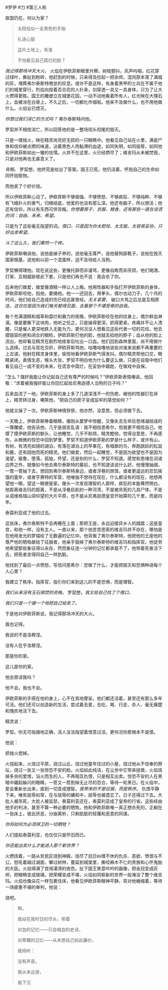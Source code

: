 #罗伊 #刀 #第三人称 

故国仍在，何以为家？

> 
> 太阳恰似一支黑色的手指
> 
> 扎进心脏
> 
> 这片土地上，有谁
> 
> 不怕看见自己腐烂的脸？
> 

 

*我记得那场冲天大火。* 火焰在伊欧菲斯眼里升腾，树枝颤抖，风声呜咽，红花穿过绿叶，撕扯到粉碎，他赶到的时候，只来得及捡起一把余烬，混同原本落了满城的灰，埋葬弗尔泰斯特倦怠的叹息。或许不是这样，有身着黑甲的士兵在不属于他们的城里穿行，烈焰向捏着百合花的人扑来，剑穿透一具又一具身体，只为了让大火燃得更胜。国王的雕塑立在城堡花园，一动不动地看着所有人，红光映在大理石上，血被涂在白骨上，不久之后，一切都化作烟垢。他来不及做什么，也不用他做什么，火焰业已熄灭。

*你想过我们消亡的方式吗？* 弗尔泰斯特问他。

罗契并不相信消亡，所以回答他的是一整场彻头彻尾的毁灭。

只是一缕烛火，映在精灵尚完好无损的一只眼睛中。他看见自己站在火里，满是尸体和信仰被点燃的味道，沾着黑色人肉黏滞的血迹，如同失明，如同屈辱，如同他和伊欧菲斯如出一辙的怯懦。火并不在这里，火已经燃尽了；维吉玛从未被焚毁，只是对他再也无甚意义了。

*背叛。* 罗契想，他终究是给出了答案。国王已死，他仍活着，怀抱自己的生命如同怀抱赃物。

而他卖了个好价钱。

所以伊欧菲斯心动了。伊欧菲斯不够倔强、不够愤怒、不够疯狂、不够纯粹、不够有飞蛾扑火的勇气，归根结底，他爱的也没有那么深。他还有脑子，所以想活；他还有信仰，所以有东西可供背叛。*你想要房子、衣服、粮食，还有那些一直在说谎的词：自由、未来、希望。*

只是为了这些毫无指望的词。*借口，只是因为你太胆怯、太无能、太容易妥协，只好出卖希望。*

*斗了这么久，我们果然一个样。*

伊欧菲斯嘲讽他，说他是婊子养的，说他毫无尊严，说他替狗舔靴子，说他在毁灭国家根基，说他和以前一个混蛋样，迫不及待给人当狗。

罗契懒得理他。现在说这些，更像托辞而非谩骂，更像自欺而非厌烦，他们喝酒、打架、互相威胁彼此下套，只是他们再也不说：我会杀了你。

后来他们做爱，做爱像酒精一样让人上瘾。他用性器和手指打开伊欧菲斯的身体，伊欧菲斯咬他，掐他，要捅他。他一一还回去，用拳头，偶尔也动刀子，几个月的时间，他们给自己造成的伤已经远甚曾经。*无关紧要，* 破口大骂之后总是互相原谅，*这仅仅是因为我们每天都得见面，去看那个不堪受辱的自我。*

每个充满酒精和烟草和糜烂和暴力的夜晚，伊欧菲斯咬在他的纹身上，偶尔鲜血淋漓，像是要撕下这块肉，他听之任之，只是操得更深，抓得更紧。疼痛并不让人清醒，只是催人更深地跌入无能为力，更何况没人想看见这些代表一切的花纹。他去摸毁容的疤和闭合的眼睑，伊欧菲斯打他的脸，他就去掐他的脖子；血从他的脸上流出，他却看见精灵在剧烈地痉挛后吐出一口血。他们回到森林里面，尚不用做什么选择。过去与现在交织，伊欧菲斯骂他，咕噜咕噜地说些对谁来说都不再重要的上古语，他射在精灵身体里，愉悦地看伊欧菲斯气得发抖。偶尔精灵帮他口交，眼睛紧闭，表情生恶，喉头大张，罗契不明白他为什么要这么做，只是在自毁中他们看见自己一成不变的未来，在谎言中腐烂，在妥协中踉跄，在做戏中自保。

“怎么？强奸我能让你记起自己还有尊严的时候吗？”伊欧菲斯表情嘲讽，他回敬：“求着被我强奸能让你回忆起给尼弗迦德人当狗的日子吗？”

后来血流了一地，伊欧菲斯的身上多了几道深浅不一的伤疤，被他的性器钉在床上，精灵转过身，嘲笑他，“把自己的房子变成监牢的感觉如何？”

他就又操了一次。伊欧菲斯神情恹恹，他亦然，没意思，但必须做下去。

一天晚上，伊欧菲斯睁着眼睛，像刚从噩梦中惊醒，又像失去生命后思绪凝结成的一尊雕塑，他告诉他，几乎是胡言乱语：我不相信恩希尔，但我更不相信自己。他摸了摸伊欧菲斯的额头，让他睡觉，几乎不耐烦。精灵瞪他，觉得没意思，不再感伤，从微微的惊恐中回到梦里。罗契不知道伊欧菲斯的梦是什么样子，或许有山，有树，有清亮如镜的湖泊，有落在湖泊上的苹果花，有唱歌的鸟，奔跑跳跃的松鼠和鹿，还有因他而死的精灵。他们做爱，然后一起睡觉，不是因为欲望也不是因为渴望，疲惫，堕落，孤独，怀望，还是别的什么，罗契不知道。感觉和思绪在词语边界之外，就像如今他去弗尔泰斯特的墓前，也不知道该说什么好。他慢慢抽烟，一管一管抽下去，想回到弗尔泰斯特身边，或者浮巷的旅馆，或者更遥远的忍饥挨饿的童年，或者亨赛特的军营，他唯独不想待在现在，什么都没有的现在，他想再望他一眼，望这一眼便是家。像头一次发现理智的人那样，疯狂的本能蓦然明白，他距离维吉玛的距离，不是从浮巷启航的一畔河湾，不是被吊死的几具尸体，不是从诺维格瑞山洞仰望的大片平原，也不是从尼弗迦德皇宫开始算的几千里，而是四年。

泰莫利亚成了他的过去。

这张床，弗尔泰斯特不会再睡在上面；那把王座，永远迎接异乡人的践踏；这座皇宫，和他一样，没有主人。一直以来，那个他苦苦思索的维吉玛并不存在，哪怕是在他用发光的梦描绘了无数遍的记忆中。他背叛了弗尔泰斯特，他把他的王座他的尊严他的牺牲献给了征服者，他亲手毁掉了弗尔泰斯特的维吉玛和指挥官。他徒劳地希望那些象征得以永存，然而象征连一分钟的记忆都承载不了，他带着死者活下去，把死者变得同自己一样肮脏。

他找到了最后一点愤怒，写信问恩希尔：您做了什么，才能把毁灭和恐惧种进每个人心里？

我建立了秩序。指挥官，指引你们来到这儿的不是恐惧，而是理智。

*我们从来没有玉石俱焚的资格。* 罗契想，*我又给自己找了个借口。*

*我们只是一个接一个地把自己给卖了。*

于是他对伊欧菲斯说，我记得那场冲天的大火。

我也记得。

我说的不是洛穆涅。

没有人在乎洛穆涅。

那是你的家。

这儿是你的家。

他会原谅我吗？

他不会。我也不会。

伊欧菲斯的手搭在他的身上，心不在焉地摩挲。他们都还活着，甚至还有那么多年可活。他们还可以创造新的生活，尝试着去爱，去吃、喝、行走、杀人、毫无痛楚和愧疚地活下去。

精灵说：

罗契。你无可指摘地正确，活人没法指望着恨意过活。更何况你那根本不是恨。

他说：

把烛火熄掉。

火烧起来，火烧过平原，烧过山丘，烧过他童年住过的小屋，烧过他从不信奉的祭坛，烧过一张又一张惊恐不安的脸。火焰如此纯洁，在尘世中它带来拯救，火焰烧掉多余的爱恨，浴火而生的人，不再相互仇恨，只是相互出卖。惊恐不安的人在黑暗中藏起躲闪的眼睛，一茬又一茬割掉无止尽的百合，等待一轮黑日。在火焰中，爱会重新长出来，直到一切变成理智。*我带来的不是征服，而是秩序。* 仇恨平静下来，唯有屈辱如常，在与屈辱的媾和中，屈辱也被遗忘了。日子还得过下去。大批人被吊死，大批人被监禁，泰莫利亚还在，泰莫利亚成了皇帝的行省。这些经由他手的判决，甚至不算一种必要的牺牲。他和伊欧菲斯唯一真正想杀死的，正躺在一张床上，彼此厌恶，分崩离析，只剩肮脏的轻蔑和恶意的同谋。

*你将如何为必须捍卫的一切牺牲？*

人们提起泰莫利亚，也仅仅只是怀旧而已。

*你还能出卖什么才能进入那个新世界？*

火燃烧着，一路从贫民区烧到神殿，烧尽了旧日纠缠不休的仇杀、恶欲、愤恨与不公，怒吼着越过湖面，攀过树林，蔓延到城堡里，撕咬麻木不仁的贵族和心怀鬼胎的大臣。火焰填满了宫闱凄清的夜色，扯下国王笑意吟吟的画像，把金冠变成灰烬，把眼睛变成玻璃，把荣耀变成不堪，火焰如同崭新的世界一般淹没了整个维吉玛。火焰也像朵花一样包裹住床，他看见伊欧菲斯眼神平静，背对他蜷缩着，等待一场疲惫不堪的审判，他说：

烧吧。



>
>啊，
> 
> 我站在我时日的尽头，带着
> 
> 对血的记忆——只会唱血的史诗，
> 
> 对荣耀的记忆——从未想自己如此廉价，
> 
> 我倾听：
> 
> 没有声音。
> 
> 我从未远游，
> 
> 我下沉
> 
